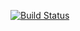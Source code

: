 [![Build Status](https://travis-ci.com/callmemiya/lab05.svg?branch=master)](https://travis-ci.com/callmemiya/lab05)
